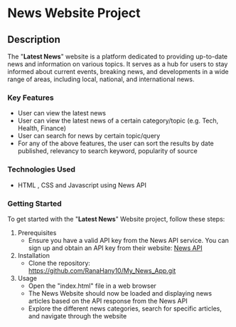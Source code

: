 
# News Website Project

## Description
The "**Latest News**" website is a platform dedicated to providing up-to-date news and information on various topics. It serves as a hub for users to stay informed about current events, breaking news, and developments in a wide range of areas, including local, national, and international news.

### Key Features
* User can view the latest news
* User can view the latest news of a certain category/topic (e.g. Tech, Health, Finance)
* User can search for news by certain topic/query
* For any of the above features, the user can sort the results by date published, relevancy to search keyword, popularity of source

### Technologies Used
* HTML , CSS and Javascript using News API

### Getting Started
To get started with the "**Latest News**" Website project, follow these steps:
1. Prerequisites
   * Ensure you have a valid API key from the News API service. You can sign up and obtain an API key from their website: [News API](https://newsapi.org/)
2. Installation
   * Clone the repository: https://github.com/RanaHany10/My_News_App.git
3. Usage
   * Open the "index.html" file in a web browser
   * The News Website should now be loaded and displaying news articles based on the API response from the News API
   * Explore the different news categories, search for specific articles, and navigate through the website